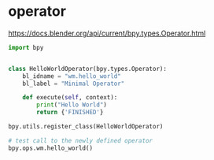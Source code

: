 # operator

<https://docs.blender.org/api/current/bpy.types.Operator.html>

```py
import bpy


class HelloWorldOperator(bpy.types.Operator):
    bl_idname = "wm.hello_world"
    bl_label = "Minimal Operator"

    def execute(self, context):
        print("Hello World")
        return {'FINISHED'}

bpy.utils.register_class(HelloWorldOperator)

# test call to the newly defined operator
bpy.ops.wm.hello_world()
```
